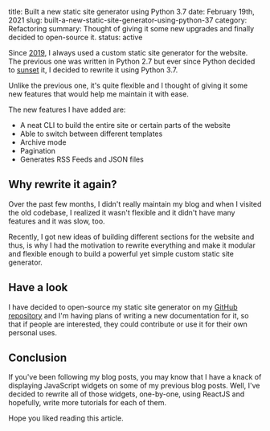 title: Built a new static site generator using Python 3.7
date: February 19th, 2021
slug: built-a-new-static-site-generator-using-python-37
category: Refactoring
summary: Thought of giving it some new upgrades and finally decided to open-source it.
status: active

Since [2019](/writings/posts/build-your-own-static-site-generator-using-python/), I always used a custom static site generator for the website. The previous one was written in Python 2.7 but ever since Python decided to [sunset](https://www.python.org/doc/sunset-python-2/) it, I decided to rewrite it using Python 3.7.

Unlike the previous one, it's quite flexible and I thought of giving it some new features that would help me maintain it with ease.

The new features I have added are:

- A neat CLI to build the entire site or certain parts of the website
- Able to switch between different templates 
- Archive mode
- Pagination
- Generates RSS Feeds and JSON files

## Why rewrite it again?
Over the past few months, I didn't really maintain my blog and when I visited the old codebase, I realized it wasn't flexible and it didn't have many features and it was slow, too.

Recently, I got new ideas of building different sections for the website and thus, is why I had the motivation to rewrite everything and make it modular and flexible enough to build a powerful yet simple custom static site generator.

## Have a look
I have decided to open-source my static site generator on my [GitHub repository](https://www.github.com/megacolorboy/megacolorboy-ssg) and I'm having plans of writing a new documentation for it, so that if people are interested, they could contribute or use it for their own personal uses.

## Conclusion
If you've been following my blog posts, you may know that I have a knack of displaying JavaScript widgets on some of my previous blog posts. Well, I've decided to rewrite all of those widgets, one-by-one, using ReactJS and hopefully, write more tutorials for each of them.

Hope you liked reading this article.
